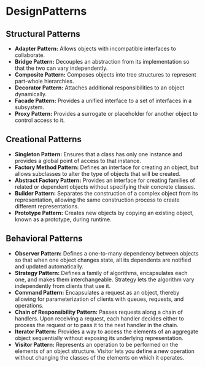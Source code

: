 # DesignPatterns



## Structural Patterns
- **Adapter Pattern:** Allows objects with incompatible interfaces to collaborate.
- **Bridge Pattern:** Decouples an abstraction from its implementation so that the two can vary independently.
- **Composite Pattern:** Composes objects into tree structures to represent part-whole hierarchies.
- **Decorator Pattern:** Attaches additional responsibilities to an object dynamically.
- **Facade Pattern:** Provides a unified interface to a set of interfaces in a subsystem.
- **Proxy Pattern:** Provides a surrogate or placeholder for another object to control access to it.

## Creational Patterns
- **Singleton Pattern:** Ensures that a class has only one instance and provides a global point of access to that instance.
- **Factory Method Pattern:** Defines an interface for creating an object, but allows subclasses to alter the type of objects that will be created.
- **Abstract Factory Pattern:** Provides an interface for creating families of related or dependent objects without specifying their concrete classes.
- **Builder Pattern:** Separates the construction of a complex object from its representation, allowing the same construction process to create different representations.
- **Prototype Pattern:** Creates new objects by copying an existing object, known as a prototype, during runtime.

## Behavioral Patterns
- **Observer Pattern:** Defines a one-to-many dependency between objects so that when one object changes state, all its dependents are notified and updated automatically.
- **Strategy Pattern:** Defines a family of algorithms, encapsulates each one, and makes them interchangeable. Strategy lets the algorithm vary independently from clients that use it.
- **Command Pattern:** Encapsulates a request as an object, thereby allowing for parameterization of clients with queues, requests, and operations.
- **Chain of Responsibility Pattern:** Passes requests along a chain of handlers. Upon receiving a request, each handler decides either to process the request or to pass it to the next handler in the chain.
- **Iterator Pattern:** Provides a way to access the elements of an aggregate object sequentially without exposing its underlying representation.
- **Visitor Pattern:** Represents an operation to be performed on the elements of an object structure. Visitor lets you define a new operation without changing the classes of the elements on which it operates.
